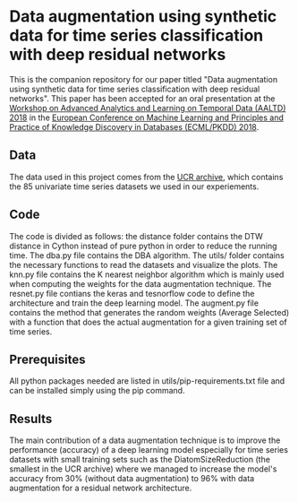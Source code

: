 # Data augmentation using synthetic data for time series classification with deep residual networks
This is the companion repository for our paper titled "Data augmentation using synthetic data for time series classification with deep residual networks".
This paper has been accepted for an oral presentation at the [Workshop on Advanced Analytics and Learning on Temporal Data (AALTD) 2018](https://project.inria.fr/aaldt18/) in the [European Conference on Machine Learning and Principles and Practice of Knowledge Discovery in Databases (ECML/PKDD) 2018](http://www.ecmlpkdd2018.org/).

## Data
The data used in this project comes from the [UCR archive](http://www.cs.ucr.edu/~eamonn/time_series_data/), which contains the 85 univariate time series datasets we used in our experiements. 

## Code
The code is divided as follows: the distance folder contains the DTW distance in Cython instead of pure python in order to reduce the running time. 
The dba.py file contains the DBA algorithm. 
The utils/ folder contains the necessary functions to read the datasets and visualize the plots. 
The knn.py file contains the K nearest neighbor algorithm which is mainly used when computing the weights for the data augmentation technique. 
The resnet.py file contians the keras and tesnorflow code to define the architecture and train the deep learning model. 
The augment.py file contains the method that generates the random weights (Average Selected) with a function that does the actual augmentation for a given training set of time series.  

## Prerequisites
All python packages needed are listed in utils/pip-requirements.txt file and can be installed simply using the pip command. 

## Results
The main contribution of a data augmentation technique is to improve the performance (accuracy) of a deep learning model especially for time series datasets with small training sets such as the DiatomSizeReduction (the smallest in the UCR archive) where we managed to increase the model's accuracy from 30% (without data augmentation) to 96% with data augmentation for a residual network architecture. 

